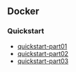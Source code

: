 

## Docker

### Quickstart

- [quickstart-part01](zh-cn/docker/quickstart/part01.md)
- [quickstart-part02](zh-cn/docker/quickstart/part02.md)
- [quickstart-part03](zh-cn/docker/quickstart/part03.md)